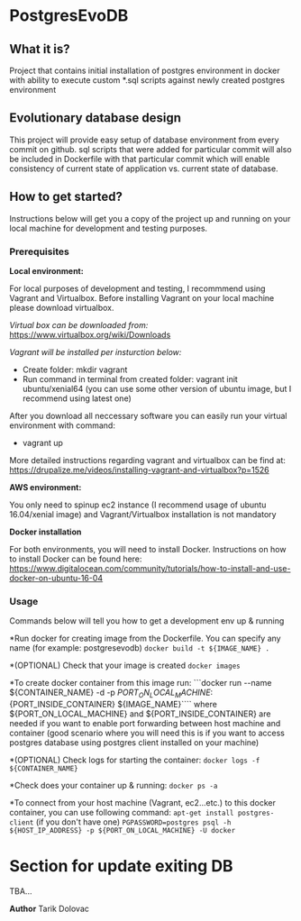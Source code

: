 # PostgresEvoDB

## What it is?
Project that contains initial installation of postgres environment in docker with ability to execute custom *.sql scripts against newly created postgres environment

## Evolutionary database design

This project will provide easy setup of database environment from every commit on github. sql scripts that were added for particular commit will also be included in Dockerfile with that particular commit which will enable consistency of current state of application vs. current state of database. 

## How to get started?

Instructions below will get you a copy of the project up and running on your local machine for development and testing purposes.

### Prerequisites

**Local environment:**

For local purposes of development and testing, I recommmend using Vagrant and Virtualbox. Before installing Vagrant on your local machine please download virtualbox. 

*Virtual box can be downloaded from:*
https://www.virtualbox.org/wiki/Downloads

*Vagrant will be installed per insturction below:* 
* Create folder: mkdir vagrant
* Run command in terminal from created folder: vagrant init ubuntu/xenial64 (you can use some other version of ubuntu image, but I recommend using latest one)

After you download all neccessary software you can easily run your virtual environment with command: 
* vagrant up

More detailed instructions regarding vagrant and virtualbox can be find at: 
https://drupalize.me/videos/installing-vagrant-and-virtualbox?p=1526

**AWS environment:**

You only need to spinup ec2 instance (I recommend usage of ubuntu 16.04/xenial image) and Vagrant/Virtualbox installation is not mandatory

**Docker installation**

For both environments, you will need to install Docker. Instructions on how to install Docker can be found here:
https://www.digitalocean.com/community/tutorials/how-to-install-and-use-docker-on-ubuntu-16-04

### Usage

Commands below will tell you how to get a development env up & running

*Run docker for creating image from the Dockerfile. You can specify any name (for example: postgresevodb)
```docker build -t ${IMAGE_NAME} .```

*(OPTIONAL) Check that your image is created
```docker images```

*To create docker container from this image run:
```docker run --name ${CONTAINER_NAME} -d -p ${PORT_ON_LOCAL_MACHINE}:${PORT_INSIDE_CONTAINER} ${IMAGE_NAME}````
where ${PORT_ON_LOCAL_MACHINE} and ${PORT_INSIDE_CONTAINER} are needed if you want to enable port forwarding between host machine and container (good scenario where you will need this is if you want to access postgres database using postgres client installed on your machine)

*(OPTIONAL) Check logs for starting the container:
```docker logs -f ${CONTAINER_NAME}```

*Check does your container up & running:
```docker ps -a```

*To connect from your host machine (Vagrant, ec2...etc.) to this docker container, you can use following command:
```apt-get install postgres-client``` (if you don't have one)
```PGPASSWORD=postgres psql -h ${HOST_IP_ADDRESS} -p ${PORT_ON_LOCAL_MACHINE} -U docker```

# Section for update exiting DB
TBA...

**Author**
 	Tarik Dolovac